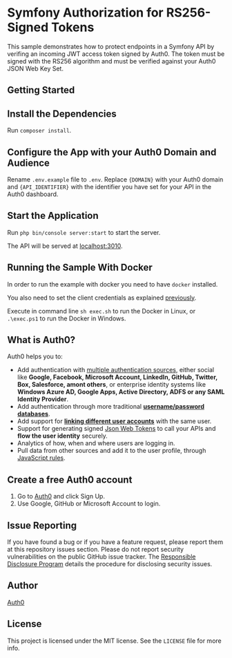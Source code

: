 # Symfony Authorization for RS256-Signed Tokens

This sample demonstrates how to protect endpoints in a Symfony API by verifing an incoming JWT access token signed by Auth0. The token must be signed with the RS256 algorithm and must be verified against your Auth0 JSON Web Key Set.

## Getting Started

## Install the Dependencies

Run `composer install`.

## Configure the App with your Auth0 Domain and Audience

Rename `.env.example` file to `.env`. Replace `{DOMAIN}` with your Auth0 domain and `{API_IDENTIFIER}` with the identifier you have set for your API in the Auth0 dashboard.

## Start the Application

Run `php bin/console server:start` to start the server.

The API will be served at [localhost:3010](http://localhost:3010).

## Running the Sample With Docker

In order to run the example with docker you need to have `docker` installed.

You also need to set the client credentials as explained [previously](#Configure-the-app-with-your-auth0-domain-and-audience).

Execute in command line `sh exec.sh` to run the Docker in Linux, or `.\exec.ps1` to run the Docker in Windows.

## What is Auth0?

Auth0 helps you to:

* Add authentication with [multiple authentication sources](https://docs.auth0.com/identityproviders), either social like **Google, Facebook, Microsoft Account, LinkedIn, GitHub, Twitter, Box, Salesforce, amont others**, or enterprise identity systems like **Windows Azure AD, Google Apps, Active Directory, ADFS or any SAML Identity Provider**.
* Add authentication through more traditional **[username/password databases](https://docs.auth0.com/mysql-connection-tutorial)**.
* Add support for **[linking different user accounts](https://docs.auth0.com/link-accounts)** with the same user.
* Support for generating signed [Json Web Tokens](https://docs.auth0.com/jwt) to call your APIs and **flow the user identity** securely.
* Analytics of how, when and where users are logging in.
* Pull data from other sources and add it to the user profile, through [JavaScript rules](https://docs.auth0.com/rules).

## Create a free Auth0 account

1. Go to [Auth0](https://auth0.com/signup) and click Sign Up.
2. Use Google, GitHub or Microsoft Account to login.

## Issue Reporting

If you have found a bug or if you have a feature request, please report them at this repository issues section. Please do not report security vulnerabilities on the public GitHub issue tracker. The [Responsible Disclosure Program](https://auth0.com/whitehat) details the procedure for disclosing security issues.

## Author

[Auth0](https://auth0.com)

## License

This project is licensed under the MIT license. See the `LICENSE` file for more info.